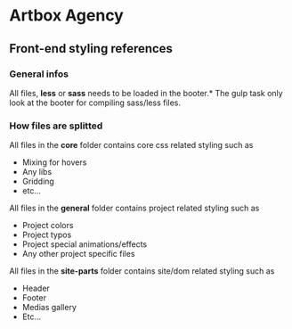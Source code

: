 # Artbox Agency

## Front-end styling references

### General infos
All files, **less** or **sass** needs to be loaded in the booter.*
The gulp task only look at the booter for compiling sass/less files.

### How files are splitted

All files in the **core** folder contains core css related styling such as

* Mixing for hovers
* Any libs
* Gridding
* etc...

All files in the **general** folder contains project related styling such as

* Project colors
* Project typos
* Project special animations/effects
* Any other project specific files

All files in the **site-parts** folder contains site/dom related styling such as

* Header
* Footer
* Medias gallery
* Etc...
